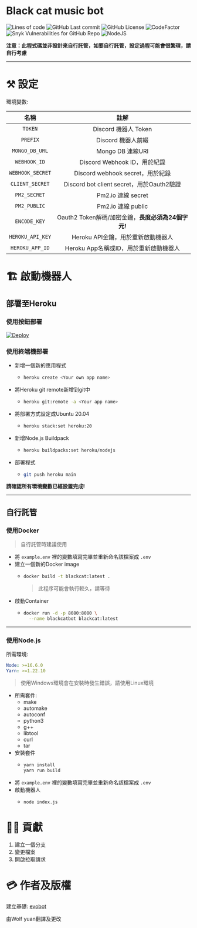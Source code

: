 # Black cat music bot
![Lines of code](https://img.shields.io/tokei/lines/github/blackcatbot/blackcat)
![GitHub Last commit](https://img.shields.io/github/last-commit/blackcatbot/blackcat?color=%23181717&logo=GitHub)
![GitHub License](https://img.shields.io/github/license/blackcatbot/blackcat?color=%23F05032&logo=git)
![CodeFactor](https://img.shields.io/codefactor/grade/github/blackcatbot/blackcat/main?color=%23F44A6A&logo=codefactor)
![Snyk Vulnerabilities for GitHub Repo](https://img.shields.io/snyk/vulnerabilities/github/blackcatbot/blackcat?color=%234C4A73&label=Synk%20Vulnerabilities&logo=snyk)
![NodeJS](https://img.shields.io/badge/Node.js-%2343853D.svg?logo=node.js&logoColor=white)

**注意：此程式碼並非設計來自行託管，如要自行託管，設定過程可能會很繁瑣，請自行考慮**

***

# ⚒️ 設定

環境變數:

| 名稱 | 註解 |
| :---: | :---: |
| `TOKEN` | Discord 機器人 Token |
| `PREFIX` | Discord 機器人前綴 |
| `MONGO_DB_URL` | Mongo DB 連線URI |
| `WEBHOOK_ID` | Discord Webhook ID，用於紀錄 |
| `WEBHOOK_SECRET` | Discord webhook secret，用於紀錄 |
| `CLIENT_SECRET` | Discord bot client secret，用於Oauth2驗證 |
| `PM2_SECRET` | Pm2.io 連線 secret |
| `PM2_PUBLIC` | Pm2.io 連線 public |
| `ENCODE_KEY` | Oauth2 Token解碼/加密金鑰，**長度必須為24個字元!** |
| `HEROKU_API_KEY` | Heroku API金鑰，用於重新啟動機器人 |
| `HEROKU_APP_ID` | Heroku App名稱或ID，用於重新啟動機器人 |

# 🏗️ 啟動機器人

## 部署至Heroku

### 使用按鈕部署

[![Deploy](https://www.herokucdn.com/deploy/button.svg)](https://heroku.com/deploy)

### 使用終端機部署

- 新增一個新的應用程式
  - ```sh
    heroku create <Your own app name>
    ```
- 將Heroku git remote新增到git中
  - ```sh
    heroku git:remote -a <Your app name>
    ```
- 將部署方式設定成Ubuntu 20.04
  - ```sh
    heroku stack:set heroku:20
    ```
- 新增Node.js Buildpack
  - ```sh
    heroku buildpacks:set heroku/nodejs
    ```
- 部署程式
  - ```sh
    git push heroku main
    ```

**請確認所有環境變數已經設置完成!**

***

## 自行託管

### 使用Docker
> 自行託管時建議使用

- 將 `example.env` 裡的變數填寫完畢並重新命名該檔案成 `.env`
- 建立一個新的Docker image
  - ```sh
    docker build -t blackcat:latest .
    ```
    > 此程序可能會執行較久，請等待
- 啟動Container
  - ```sh
    docker run -d -p 8080:8080 \
      --name blackcatbot blackcat:latest
    ```

***

### 使用Node.js

所需環境:
```yaml
Node: >=16.6.0
Yarn: >=1.22.10
```
> 使用Windows環境會在安裝時發生錯誤，請使用Linux環境

- 所需套件:
  - make
  - automake
  - autoconf
  - python3
  - g++
  - libtool
  - curl
  - tar
- 安裝套件
  - ```sh
    yarn install
    yarn run build
    ```
- 將 `example.env` 裡的變數填寫完畢並重新命名該檔案成 `.env`
- 啟動機器人
  - ```sh
    node index.js
    ```

# 👨‍💻 貢獻

1. 建立一個分支
2. 變更檔案
3. 開啟拉取請求

# 💳 作者及版權

建立基礎: [evobot](https://github.com/eritislami/evobot/)

由Wolf yuan翻譯及更改
